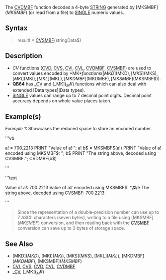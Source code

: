 The [CVDMBF](CVDMBF) function decodes a 4-byte [STRING](STRING) generated by [MKSMBF$](MKSMBF$) (or read from a file) to [SINGLE](SINGLE) numeric values.


## Syntax

>  result! = [CVSMBF](CVSMBF)(stringData$)


## Description

* *CV* functions ([CVD](CVD), [CVS](CVS), [CVI](CVI), [CVL](CVL), [CVDMBF](CVDMBF), [CVSMBF](CVSMBF)) are used to convert values encoded by *MK$* functions ([MKD$](MKD$), [MKS$](MKS$), [MKI$](MKI$), [MKL$](MKL$), [MKDMBF$](MKDMBF$), [MKSMBF$](MKSMBF$)).
* **QB64** has [_CV](_CV) and [_MK$](_MK$) functions which can also deal with extended [Data types](Data types).
* [SINGLE](SINGLE) values can range up to 7 decimal point digits. Decimal point accuracy depends on whole value places taken.


## Example(s)

*Example 1:* Showcases the reduced space to store an encoded number.

'''vb

a! = 700.2213
PRINT "Value of a!:"; a!
b$ = MKSMBF$(a!)
PRINT "Value of a! encoded using MKSMBF$: "; b$
PRINT "The string above, decoded using CVSMBF:"; CVDMBF(b$)

'''

'''text


Value of a!: 700.2213
Value of a# encoded using MKSMBF$: *♫/è
The string above, decoded using CVSMBF: 700.2213

'''

> Since the representation of a double-precision number can use up to 7 ASCII characters (seven bytes), writing to a file using [MKSMBF$](MKSMBF$) conversion, and then reading back with the [CVSMBF](CVSMBF) conversion can save up to 3 bytes of storage space.


## See Also

* [MKD$](MKD$), [MKI$](MKI$), [MKS$](MKS$), [MKL$](MKL$), [MKDMBF$](MKDMBF$), [MKSMBF$](MKSMBF$)
* [CVI](CVI), [CVS](CVS), [CVD](CVD), [CVL](CVL), [CVDMBF](CVDMBF)
* [_CV](_CV), [_MK$](_MK$)




